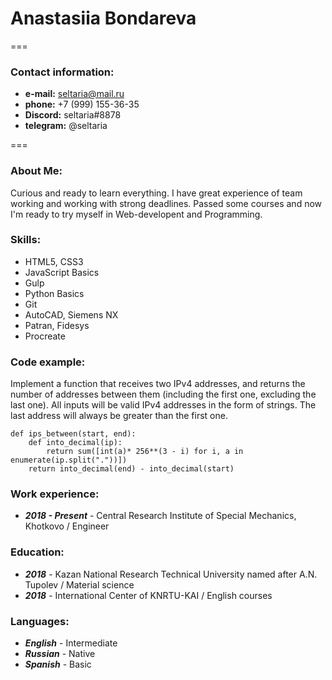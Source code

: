 # **Anastasiia Bondareva**

===

### **Contact information:**
- **e-mail:** seltaria@mail.ru
- **phone:** +7 (999) 155-36-35
- **Discord:** seltaria#8878
- **telegram:** @seltaria
    
===

### About Me:
Curious and ready to learn everything. I have great experience of team working and working with strong deadlines. Passed some courses and now I'm ready to try myself in Web-developent and Programming.

### Skills:
- HTML5, CSS3
- JavaScript Basics
- Gulp
- Python Basics
- Git
- AutoCAD, Siemens NX
- Patran, Fidesys
- Procreate

### Code example:
Implement a function that receives two IPv4 addresses, and returns the number of addresses between them (including the first one, excluding the last one).
All inputs will be valid IPv4 addresses in the form of strings. The last address will always be greater than the first one.
```
def ips_between(start, end):
    def into_decimal(ip):
        return sum([int(a)* 256**(3 - i) for i, a in enumerate(ip.split("."))])
    return into_decimal(end) - into_decimal(start)
```

### Work experience:
- ***2018 - Present*** - Central Research Institute of Special Mechanics, Khotkovo / Engineer

### Education:
- ***2018*** - Kazan National Research Technical University named after A.N. Tupolev / Material science
- ***2018*** - International Center of KNRTU-KAI / English courses

### Languages:
- ***English*** - Intermediate
- ***Russian*** - Native
- ***Spanish*** - Basic